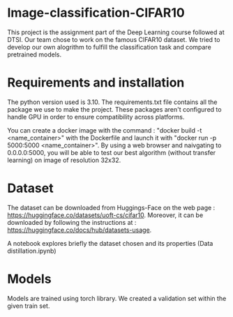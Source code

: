 # Image-classification-CIFAR10

This project is the assignment part of the Deep Learning course followed 
at DTSI. Our team chose to work on the famous CIFAR10 dataset. We tried to 
develop our own alogrithm to fulfill the classification task and compare pretrained models.

# Requirements and installation

The python version used is 3.10. The requirements.txt file contains all the package we use to make the project. These packages aren't configured to handle GPU in order to ensure compatibility across platforms.

You can create a docker image with the command : "docker build -t <name_container>" with the Dockerfile and launch it with "docker run -p 5000:5000 <name_container>". By using a web browser and naivgating to 0.0.0.0:5000, you will be able to test our best algorithm (without transfer learning) on image of resolution 32x32.

# Dataset

The dataset can be downloaded from Huggings-Face on the web page : 
https://huggingface.co/datasets/uoft-cs/cifar10. Moreover, it can be 
downloaded by following the instructions at : 
https://huggingface.co/docs/hub/datasets-usage.

A notebook explores briefly the dataset chosen and its properties (Data 
distillation.ipynb)

# Models 

Models are trained using torch library. We created a validation set within the given train set.
